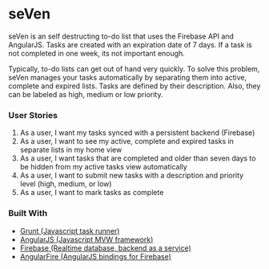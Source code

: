 <h1>seVen</h1>

<p>seVen is an self destructing to-do list that uses the Firebase API and AngularJS. Tasks are created with an expiration date of 7 days. If a task is not completed in one week, its not important enough.</p>

<p>Typically, to-do lists can get out of hand very quickly. To solve this problem, seVen manages your tasks automatically by separating them into active, complete and expired lists. Tasks are defined by their description. Also, they can be labeled as high, medium or low priority.</p>

<h3>User Stories</h3>

1. As a user, I want my tasks synced with a persistent backend (Firebase)
2. As a user, I want to see my active, complete and expired tasks in separate lists in my home view
3. As a user, I want tasks that are completed and older than seven days to be hidden from my active tasks view automatically
4. As a user, I want to submit new tasks with a description and priority level (high, medium, or low)
5. As a user, I want to mark tasks as complete

<h3>Built With</h3>

<ul>
    <li><a href="http://gruntjs.com/">Grunt (Javascript task runner)</a></li>
    <li><a href="https://angularjs.org/">AngularJS (Javascript MVW framework)</a></li>
    <li><a href="https://www.firebase.com/">Firebase (Realtime database, backend as a service)</a></li>
    <li><a href="https://www.firebase.com/docs/web/libraries/angular/">AngularFire (AngularJS bindings for Firebase)</a></li>
</ul>